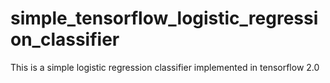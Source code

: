 # simple_tensorflow_logistic_regression_classifier
This is a simple logistic regression classifier implemented in tensorflow 2.0
